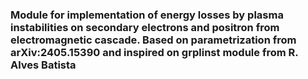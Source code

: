 ### Module for implementation of energy losses by plasma instabilities on secondary electrons and positron from electromagnetic cascade. Based on parametrization from arXiv:2405.15390 and inspired on grplinst module from R. Alves Batista
